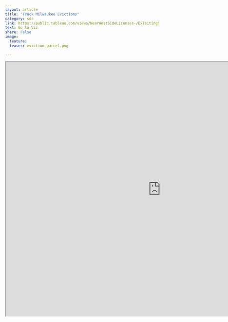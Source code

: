 ```yaml
---
layout: article
title: "Track Milwaukee Evictions"
category: sda
link: https://public.tableau.com/views/NearWestSideLicenses-/ExisitingNWSLicenses-?:embed=y&:display_count=yes
text: Go to Viz
share: False
image:
  feature:
  teaser: eviction_parcel.png

---
```



<iframe src="https://public.tableau.com/views/TrackingMilwaukeeEvictions/TrackMilwaukeeEvictionFilings?:showVizHome=no&:embed=true&:display_count=yes" allowfullscreen="true" width="1015" height="835"></iframe>




